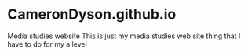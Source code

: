 # CameronDyson.github.io
Media studies website 
This is just my media studies web site thing that I have to do for my  a level
